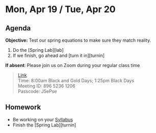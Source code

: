 Mon, Apr 19 / Tue, Apr 20  
==================    
  
Agenda    
---------    
**Objective:** Test our spring equations to make sure they match reality.
  
1. Do the [Spring Lab][lab]
2. If we finish, go ahead and [turn it in][turnin]

<!---
3. Work through [Equation of Motions with Desmos](https://avon.schoology.com/page/4872547273) problems.  
4. Notes on **Damping** and (if time permits) **SHM in a Pendulum**  
5. [Damping Animation](https://www.geogebra.org/m/sAAwEXgy)  
-->
  
**If absent**: Please join us on Zoom during your regular class time  
  
> [Link](https://us02web.zoom.us/j/89652361206?pwd=L3ZYQzBGNitFK0J6K1M4Nk1iM1dYQT09)    
> Time: 8:00am Black and Gold Days; 1:25pm Black Days  
> Meeting ID: 896 5236 1206    
> Passcode: J5ePse   
  
Homework     
-------------    
- Be working on your [Syllabus][syl]  
- Finish the [Spring Lab][turnin]
  
[syl]: https://avon.schoology.com/course/2624603229/materials?f=369843503
<!--stackedit_data:
eyJoaXN0b3J5IjpbLTI0NTEwODg3MywxMTk1MDU2MzE4LDIwMT
MwNTY1MzIsLTIxMTk5MzgwMjQsLTEyMjQ4ODI2NTQsLTMxODA0
NjQwMiwtMTc5Mjg4MjQ4LC00MTE1OTQ3NzksLTEzMDA2MDIzNz
MsLTEwMDE2OTUzMDQsMTE5MzY4NjAyNiwtMTc5ODEwMTY2LC0x
NDU4Njg5NTYyLC05MTc5Mjg0MjIsLTEyNDI1MjY2MTMsLTU1ND
I4MTM5NCwxOTU5MzYzMzYxLDI4MzM0NDk4NiwtMTY2MzY5MDA1
MiwxNzcwMDQ1NDMyXX0=
-->